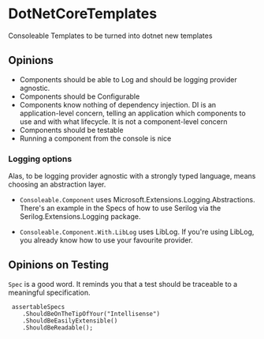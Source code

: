 # DotNetCoreTemplates

Consoleable Templates to be turned into dotnet new templates

## Opinions

* Components should be able to Log and should be logging provider agnostic.
* Components should be Configurable
* Components know nothing of dependency injection. DI is an application-level concern, telling an application which components to use and with what lifecycle. It is not a component-level concern
* Components should be testable
* Running a component from the console is nice


### Logging options

Alas, to be logging provider agnostic with a strongly typed language, means choosing an abstraction layer.

* `Consoleable.Component` uses Microsoft.Extensions.Logging.Abstractions. There's an example in the Specs of 
how to use Serilog via the Serilog.Extensions.Logging package.

* `Consoleable.Component.With.LibLog` uses LibLog. If you're using LibLog, you already know how to use 
your favourite provider.

## Opinions on Testing

`Spec` is a good word. It reminds you that a test should be traceable to a meaningful specification.

```
 assertableSpecs
	.ShouldBeOnTheTipOfYour("Intellisense")
	.ShouldBeEasilyExtensible()
	.ShouldBeReadable();
```

